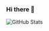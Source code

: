 ### Hi there 👋
<!--
[![Airmour's github stats](https://github-readme-stats.vercel.app/api?username=Airmour)](https://github.com/anuraghazra/github-readme-stats)
-->

![GitHub Stats]( https://zinc-profile.songraysmail.workers.dev/?user=Airmour)

<!--
**Airmour/Airmour** is a ✨ _special_ ✨ repository because its `README.md` (this file) appears on your GitHub profile.

Here are some ideas to get you started:

- 🔭 I’m currently working on ...
- 🌱 I’m currently learning ...
- 👯 I’m looking to collaborate on ...
- 🤔 I’m looking for help with ...
- 💬 Ask me about ...
- 📫 How to reach me: ...
- 😄 Pronouns: ...
- ⚡ Fun fact: ...
-->
